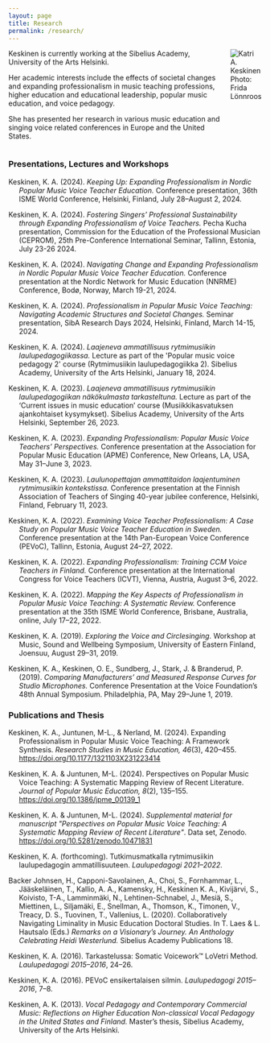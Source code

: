 ```yaml
---
layout: page 
title: Research
permalink: /research/
---
```


<div class=columns>
<div class="column-half" markdown="1">
Keskinen is currently working at the Sibelius Academy, University of the Arts Helsinki.


Her academic interests include the effects of societal changes and expanding professionalism in music teaching professions, higher education and educational leadership, popular music education, and voice pedagogy.


She has presented her research in various music education and singing voice related conferences in Europe and the United States.
</div>
<div class="column-half">
    <img src="/assets/img/9938_bw_crop.JPG" alt="Katri A. Keskinen">
    <div class="photo-credit">Photo: Frida Lönnroos</div>
</div>
</div>

### Presentations, Lectures and Workshops

<div class="hanging-indent" markdown="1">

Keskinen, K. A. (2024). *Keeping Up: Expanding Professionalism in Nordic Popular Music Voice Teacher Education.* Conference presentation, 36th ISME World Conference, Helsinki, Finland, July 28–August 2, 2024.

Keskinen, K. A. (2024). *Fostering Singers’ Professional Sustainability through Expanding Professionalism of Voice Teachers.* Pecha Kucha presentation, Commission for the Education of the Professional Musician (CEPROM), 25th Pre-Conference International Seminar, Tallinn, Estonia,  July 23-26 2024.

Keskinen, K. A. (2024). *Navigating Change and Expanding Professionalism in Nordic Popular Music Voice Teacher Education.* Conference presentation at the Nordic Network for Music Education (NNRME) Conference, Bodø, Norway, March 19-21, 2024.

Keskinen, K. A. (2024). *Professionalism in Popular Music Voice Teaching: Navigating Academic Structures and Societal Changes.* Seminar presentation, SibA Research Days 2024, Helsinki, Finland, March 14-15, 2024.

Keskinen, K. A. (2024). *Laajeneva ammatillisuus rytmimusiikin laulupedagogiikassa.* Lecture as part of the 'Popular music voice pedagogy 2' course (Rytmimusiikin laulupedagogiikka 2). Sibelius Academy, University of the Arts Helsinki, January 18, 2024.

Keskinen, K. A. (2023). *Laajeneva ammatillisuus rytmimusiikin laulupedagogiikan näkökulmasta tarkasteltuna.* Lecture as part of the ‘Current issues in music education’ course (Musiikkikasvatuksen ajankohtaiset kysymykset). Sibelius Academy, University of the Arts Helsinki, September 26, 2023.

Keskinen, K. A. (2023). *Expanding Professionalism: Popular Music Voice Teachers’ Perspectives.* Conference presentation at the Association for Popular Music Education (APME) Conference, New Orleans, LA, USA, May 31–June 3, 2023.

Keskinen, K. A. (2023). *Laulunopettajan ammattitaidon laajentuminen rytmimusiikin kontekstissa.* Conference presentation at the Finnish Association of Teachers of Singing 40-year jubilee conference, Helsinki, Finland, February 11, 2023.

Keskinen, K. A. (2022). *Examining Voice Teacher Professionalism: A Case Study on Popular Music Voice Teacher Education in Sweden.* Conference presentation at the 14th Pan-European Voice Conference (PEVoC), Tallinn, Estonia, August 24–27, 2022.

Keskinen, K. A. (2022). *Expanding Professionalism: Training CCM Voice Teachers in Finland.* Conference presentation at the International Congress for Voice Teachers (ICVT), Vienna, Austria, August 3–6, 2022.

Keskinen, K. A. (2022). *Mapping the Key Aspects of Professionalism in Popular Music Voice Teaching: A Systematic Review.* Conference presentation at the 35th ISME World Conference, Brisbane, Australia, online, July 17–22, 2022.

Keskinen, K. A. (2019). *Exploring the Voice and Circlesinging.* Workshop at Music, Sound and Wellbeing Symposium, University of Eastern Finland, Joensuu, August 29–31, 2019.

Keskinen, K. A., Keskinen, O. E., Sundberg, J., Stark, J. & Branderud, P. (2019). *Comparing Manufacturers’ and Measured Response Curves for Studio Microphones.* Conference Presentation at the Voice Foundation’s 48th Annual Symposium. Philadelphia, PA, May 29–June 1, 2019.
</div>

### Publications and Thesis

<div class="hanging-indent" markdown="1">

Keskinen, K. A., Juntunen, M-L., & Nerland, M. (2024). Expanding Professionalism in Popular Music Voice Teaching: A Framework Synthesis. *Research Studies in Music Education, 46*(3), 420–455. https://doi.org/10.1177/1321103X231223414

Keskinen, K. A. & Juntunen, M-L. (2024). Perspectives on Popular Music Voice Teaching: A Systematic Mapping Review of Recent Literature. *Journal of Popular Music Education, 8*(2), 135–155. https://doi.org/10.1386/jpme_00139_1

Keskinen, K. A. & Juntunen, M-L. (2024). *Supplemental material for manuscript "Perspectives on Popular Music Voice Teaching: A Systematic Mapping Review of Recent Literature"*. Data set, Zenodo. https://doi.org/10.5281/zenodo.10471831

Keskinen, K. A. (forthcoming). Tutkimusmatkalla rytmimusiikin laulupedagogin ammatillisuuteen. *Laulupedagogi 2021–2022.*

Backer Johnsen, H., Capponi-Savolainen, A., Choi, S., Fornhammar, L., Jääskeläinen, T., Kallio, A. A., Kamensky, H., Keskinen K. A., Kivijärvi, S., Koivisto, T-A., Lamminmäki, N., Lehtinen-Schnabel, J., Mesiä, S., Miettinen, L., Siljamäki, E., Snellman, A., Thomson, K., Timonen, V., Treacy, D. S., Tuovinen, T., Vallenius, L. (2020). Collaboratively Navigating Liminality in Music Education Doctoral Studies. In T. Laes & L. Hautsalo (Eds.) *Remarks on a Visionary’s Journey. An Anthology Celebrating Heidi Westerlund.* Sibelius Academy Publications 18.

Keskinen, K. A. (2016). Tarkastelussa: Somatic Voicework™ LoVetri Method. *Laulupedagogi 2015–2016*, 24–26.

Keskinen, K. A. (2016). PEVoC ensikertalaisen silmin. *Laulupedagogi 2015–2016*, 7–8.

Keskinen, A. K. (2013). *Vocal Pedagogy and Contemporary Commercial Music: Reflections on Higher Education Non-classical Vocal Pedagogy in the United States and Finland.* Master’s thesis, Sibelius Academy, University of the Arts Helsinki.

</div>
